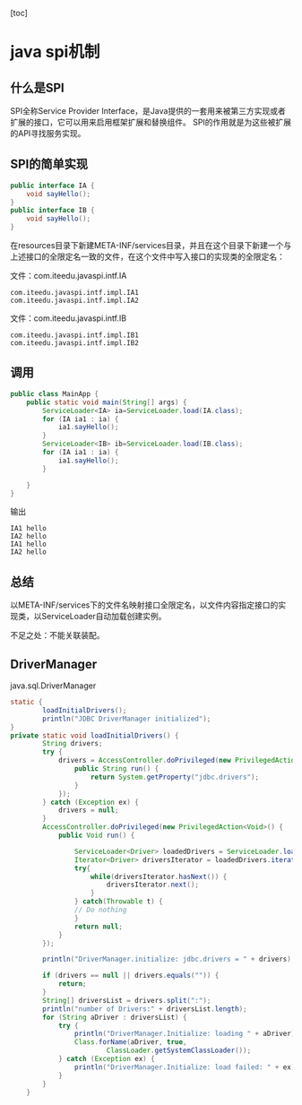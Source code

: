 [toc]

# java spi机制

## 什么是SPI

SPI全称Service Provider Interface，是Java提供的一套用来被第三方实现或者扩展的接口，它可以用来启用框架扩展和替换组件。 SPI的作用就是为这些被扩展的API寻找服务实现。

## SPI的简单实现

```java
public interface IA {
    void sayHello();
}
public interface IB {
    void sayHello();
}
```

在resources目录下新建META-INF/services目录，并且在这个目录下新建一个与上述接口的全限定名一致的文件，在这个文件中写入接口的实现类的全限定名：

文件：com.iteedu.javaspi.intf.IA

```
com.iteedu.javaspi.intf.impl.IA1
com.iteedu.javaspi.intf.impl.IA2
```

文件：com.iteedu.javaspi.intf.IB

```
com.iteedu.javaspi.intf.impl.IB1
com.iteedu.javaspi.intf.impl.IB2
```

## 调用

```java
public class MainApp {
    public static void main(String[] args) {
        ServiceLoader<IA> ia=ServiceLoader.load(IA.class);
        for (IA ia1 : ia) {
            ia1.sayHello();
        }
        ServiceLoader<IB> ib=ServiceLoader.load(IB.class);
        for (IA ia1 : ia) {
            ia1.sayHello();
        }

    }
}
```

输出

```
IA1 hello
IA2 hello
IA1 hello
IA2 hello
```

## 总结

以META-INF/services下的文件名映射接口全限定名，以文件内容指定接口的实现类，以ServiceLoader自动加载创建实例。

不足之处：不能关联装配。

## DriverManager

java.sql.DriverManager

```java
static {
        loadInitialDrivers();
        println("JDBC DriverManager initialized");
}
private static void loadInitialDrivers() {
        String drivers;
        try {
            drivers = AccessController.doPrivileged(new PrivilegedAction<String>() {
                public String run() {
                    return System.getProperty("jdbc.drivers");
                }
            });
        } catch (Exception ex) {
            drivers = null;
        }
        AccessController.doPrivileged(new PrivilegedAction<Void>() {
            public Void run() {

                ServiceLoader<Driver> loadedDrivers = ServiceLoader.load(Driver.class);
                Iterator<Driver> driversIterator = loadedDrivers.iterator();
                try{
                    while(driversIterator.hasNext()) {
                        driversIterator.next();
                    }
                } catch(Throwable t) {
                // Do nothing
                }
                return null;
            }
        });

        println("DriverManager.initialize: jdbc.drivers = " + drivers);

        if (drivers == null || drivers.equals("")) {
            return;
        }
        String[] driversList = drivers.split(":");
        println("number of Drivers:" + driversList.length);
        for (String aDriver : driversList) {
            try {
                println("DriverManager.Initialize: loading " + aDriver);
                Class.forName(aDriver, true,
                        ClassLoader.getSystemClassLoader());
            } catch (Exception ex) {
                println("DriverManager.Initialize: load failed: " + ex);
            }
        }
    }
```

